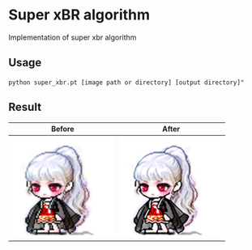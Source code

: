 # Super xBR algorithm
Implementation of super xbr algorithm

## Usage
```
python super_xbr.pt [image path or directory] [output directory]"
```

## Result
| Before                                                           | After                                         |
|------------------------------------------------------------------|-----------------------------------------------|
| <img src="./example/before.png" width="200" /> | <img src="./example/after.png" width="200" /> |
